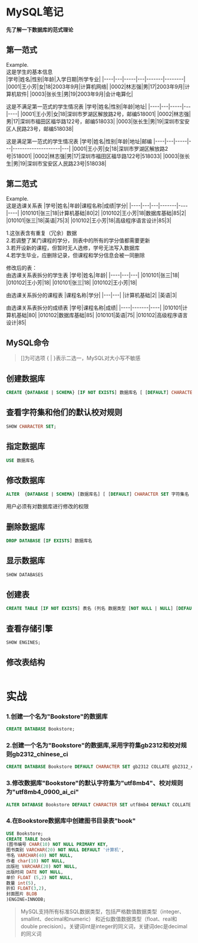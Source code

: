 MySQL笔记
=
<b>先了解一下数据库的范式理论</b>  

第一范式
-
Example.   
这是学生的基本信息  
|学号|姓名|性别|年龄|入学日期|所学专业|
|----|---|-----|---|-------|--------|
|0001|王小芳|女|18|2003年9月|计算机网络|
|0002|林志强|男|17|2003年9月|计算机软件|
|0003|张长生|男|19|2003年9月|会计电算化|

这是不满足第一范式的学生情况表
|学号|姓名|性别|年龄|地址|
|----|---|-----|---|----|
|0001|王小芳|女|18|深圳市罗湖区解放路2号，邮编518001|
|0002|林志强|男|17|深圳市福田区福华路122号，邮编518033|
|0003|张长生|男|19|深圳市宝安区人民路23号，邮编518038|

这是满足第一范式的学生情况表
|学号|姓名|性别|年龄|地址|邮编
|----|---|-----|---|--------------------|---|
|0001|王小芳|女|18|深圳市罗湖区解放路2号|518001|
|0002|林志强|男|17|深圳市福田区福华路122号|518033|
|0003|张长生|男|19|深圳市宝安区人民路23号|518038|

第二范式
-
Example.   
这是选课关系表
|学号|姓名|年龄|课程名称|成绩|学分|
|----|---|---|-------|----|----|
|010101|张三|18|计算机基础|80|2|
|010102|王小芳|18|数据库基础|85|2|
|010101|张三|18|英语|75|3|
|010102|王小芳|18|高级程序语言设计|85|3|

1.这张表含有重复（冗余）数据  
2.若调整了某门课程的学分，则表中的所有的学分值都需要更新  
3.若开设新的课程，但暂时无人选修，学号无法写入数据库  
4.若学生毕业，应删除记录，但课程和学分信息会被一同删除  

修改后的表：  
由选课关系表拆分的学生表
|学号|姓名|年龄|
|----|---|---|
|010101|张三|18|
|010102|王小芳|18|
|010101|张三|18|
|010102|王小芳|18|

由选课关系拆分的课程表
|课程名称|学分|
|---|---|
|计算机基础|2|
|英语|3|

由选课关系表拆分的成绩表
|学号|课程名称|成绩|
|----|-------|----|
|010101|计算机基础|80|
|010102|数据库基础|85|
|010101|英语|75|
|010102|高级程序语言设计|85|

MySQL命令
-
>[]为可选项 { | }表示二选一，MySQL对大小写不敏感

创建数据库
-
```sql
CREATE {DATABASE | SCHEMA} [IF NOT EXISTS] 数据库名 [ [DEFAULT] CHARACTER SET 字符集名 | [DEFAULT] COLLATE 校对规则名 ]
```
查看字符集和他们的默认校对规则
-
```sql
SHOW CHARACTER SET;
```
指定数据库
-
```sql
USE 数据库名
```
修改数据库
-
```sql
ALTER  {DATABASE | SCHEMA} [数据库名] [ [DEFAULT] CHARACTER SET 字符集名 | [DEFAULT] COLLATE 校对规则名 ]
```
用户必须有对数据库进行修改的权限

删除数据库
-
```sql
DROP DATABASE [IF EXISTS] 数据库名
```
显示数据库
-
```sql
SHOW DATABASES
```
创建表
-
```sql
CREATE TABLE [IF NOT EXISTS] 表名 (列名 数据类型 [NOT NULL | NULL] [DEFAULT 列默认值] ... ) ENGINE = 存储引擎
```
查看存储引擎
-
```sql
SHOW ENGINES;
```
修改表结构
-
```sql

```
# 实战
### 1.创建一个名为"Bookstore"的数据库  
```sql
CREATE DATABASE Bookstore;
```
### 2.创建一个名为"Bookstore"的数据库,采用字符集gb2312和校对规则gb2312_chinese_ci  
```sql
CREATE DATABASE Bookstore DEFAULT CHARACTER SET gb2312 COLLATE gb2312_chinese_ci;
```
### 3.修改数据库"Bookstore"的默认字符集为"utf8mb4"、校对规则为"utf8mb4_0900_ai_ci"
```sql
ALTER DATABASE Bookstore DEFAULT CHARACTER SET utf8mb4 DEFAULT COLLATE utf8mb4_0900_ai_ci;
```
### 4.在Bookstore数据库中创建图书目录表"book"
```sql
USE Bookstore;
CREATE TABLE book
(图书编号 CHAR(10) NOT NULL PRIMARY KEY,
图书类别 VARCHAR(20) NOT NULL DEFAULT '计算机',
书名 VARCHAR(40) NOT NULL,
作者 char(10) NOT NULL,
出版社 VARCHAR(20) NOT NULL,
出版时间 DATE NOT NULL,
单价 FLOAT (5,2) NOT NULL,
数量 int(5),
折扣 FLOAT(3,2),
封面图片 BLOB
)ENGINE=INNODB;
```
>MySQL支持所有标准SQL数据类型，包括严格数值数据类型（integer、smallint、decimal和numeric）
和近似数值数据类型（float、real和double precision）。关键词int是integer的同义词，关键词dec是decimal的同义词
